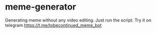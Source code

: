 # meme-generator
Generating meme without any video editing. Just run the script.
Try it on telegram https://t.me/tobecontinued_meme_bot
